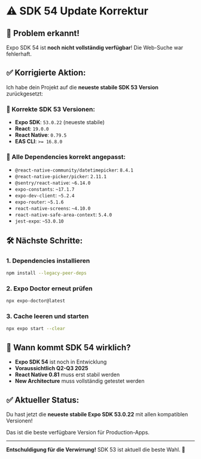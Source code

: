 # ⚠️ SDK 54 Update Korrektur

## 🚨 **Problem erkannt!**

Expo SDK 54 ist **noch nicht vollständig verfügbar**! Die Web-Suche war fehlerhaft.

## ✅ **Korrigierte Aktion:**

Ich habe dein Projekt auf die **neueste stabile SDK 53 Version** zurückgesetzt:

### **📱 Korrekte SDK 53 Versionen:**
- **Expo SDK**: `53.0.22` (neueste stabile)
- **React**: `19.0.0` 
- **React Native**: `0.79.5`
- **EAS CLI**: `>= 16.8.0`

### **🔧 Alle Dependencies korrekt angepasst:**
- `@react-native-community/datetimepicker`: `8.4.1`
- `@react-native-picker/picker`: `2.11.1`
- `@sentry/react-native`: `~6.14.0`
- `expo-constants`: `~17.1.7`
- `expo-dev-client`: `~5.2.4`
- `expo-router`: `~5.1.6`
- `react-native-screens`: `~4.10.0`
- `react-native-safe-area-context`: `5.4.0`
- `jest-expo`: `~53.0.10`

## 🛠️ **Nächste Schritte:**

### **1. Dependencies installieren**
```bash
npm install --legacy-peer-deps
```

### **2. Expo Doctor erneut prüfen**
```bash
npx expo-doctor@latest
```

### **3. Cache leeren und starten**
```bash
npx expo start --clear
```

## 📅 **Wann kommt SDK 54 wirklich?**

- **Expo SDK 54** ist noch in Entwicklung
- **Voraussichtlich Q2-Q3 2025**
- **React Native 0.81** muss erst stabil werden
- **New Architecture** muss vollständig getestet werden

## ✅ **Aktueller Status:**

Du hast jetzt die **neueste stabile Expo SDK 53.0.22** mit allen kompatiblen Versionen!

Das ist die beste verfügbare Version für Production-Apps.

---

**Entschuldigung für die Verwirrung!** SDK 53 ist aktuell die beste Wahl. 🎯
